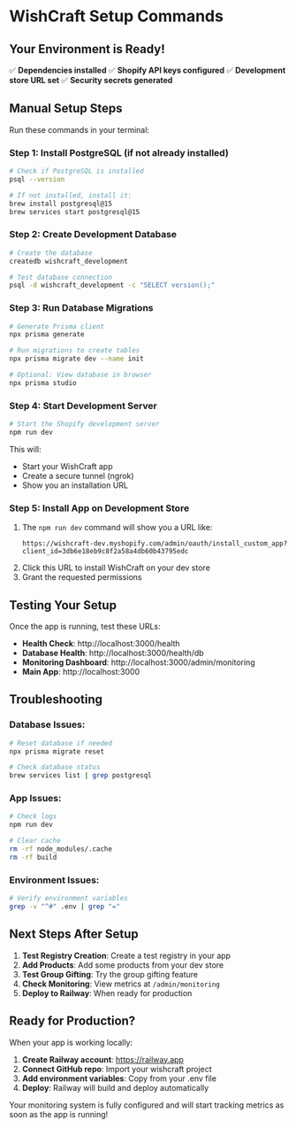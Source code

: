 # WishCraft Setup Commands

## Your Environment is Ready!

✅ **Dependencies installed**
✅ **Shopify API keys configured** 
✅ **Development store URL set**
✅ **Security secrets generated**

## Manual Setup Steps

Run these commands in your terminal:

### Step 1: Install PostgreSQL (if not already installed)
```bash
# Check if PostgreSQL is installed
psql --version

# If not installed, install it:
brew install postgresql@15
brew services start postgresql@15
```

### Step 2: Create Development Database
```bash
# Create the database
createdb wishcraft_development

# Test database connection
psql -d wishcraft_development -c "SELECT version();"
```

### Step 3: Run Database Migrations
```bash
# Generate Prisma client
npx prisma generate

# Run migrations to create tables
npx prisma migrate dev --name init

# Optional: View database in browser
npx prisma studio
```

### Step 4: Start Development Server
```bash
# Start the Shopify development server
npm run dev
```

This will:
- Start your WishCraft app
- Create a secure tunnel (ngrok)
- Show you an installation URL

### Step 5: Install App on Development Store
1. The `npm run dev` command will show you a URL like:
   ```
   https://wishcraft-dev.myshopify.com/admin/oauth/install_custom_app?client_id=3db6e18eb9c8f2a58a4db60b43795edc
   ```
2. Click this URL to install WishCraft on your dev store
3. Grant the requested permissions

## Testing Your Setup

Once the app is running, test these URLs:

- **Health Check**: http://localhost:3000/health
- **Database Health**: http://localhost:3000/health/db  
- **Monitoring Dashboard**: http://localhost:3000/admin/monitoring
- **Main App**: http://localhost:3000

## Troubleshooting

### Database Issues:
```bash
# Reset database if needed
npx prisma migrate reset

# Check database status
brew services list | grep postgresql
```

### App Issues:
```bash
# Check logs
npm run dev

# Clear cache
rm -rf node_modules/.cache
rm -rf build
```

### Environment Issues:
```bash
# Verify environment variables
grep -v "^#" .env | grep "="
```

## Next Steps After Setup

1. **Test Registry Creation**: Create a test registry in your app
2. **Add Products**: Add some products from your dev store
3. **Test Group Gifting**: Try the group gifting feature
4. **Check Monitoring**: View metrics at `/admin/monitoring`
5. **Deploy to Railway**: When ready for production

## Ready for Production?

When your app is working locally:
1. **Create Railway account**: https://railway.app
2. **Connect GitHub repo**: Import your wishcraft project
3. **Add environment variables**: Copy from your .env file
4. **Deploy**: Railway will build and deploy automatically

Your monitoring system is fully configured and will start tracking metrics as soon as the app is running!